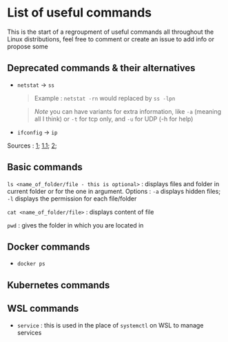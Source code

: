 # List of useful commands

This is the start of a regroupment of useful commands all throughout the Linux distributions, feel free to comment or create an issue to add info or propose some

## Deprecated commands & their alternatives
- `netstat` -> `ss`
    > Example :
    > `netstat -rn` would replaced by `ss -lpn`
    
    > _Note_ you can have variants for extra information, like `-a` (meaning all I think) or `-t` for tcp only, and `-u` for UDP (-h for help)

- `ifconfig` -> `ip`

Sources : [1](https://askubuntu.com/questions/1025568/has-netstat-been-replaced-with-a-new-tool); [1.1](https://linuxhint.com/install-netstat-debian-11/#:~:text=The%20netstat%20command%20is%20considered%20obsolete%20and%20was,same%20for%20all%20other%20tools%20included%20in%20); [2](https://www.redhat.com/sysadmin/deprecated-linux-command-replacements);

## Basic commands

`ls <name_of_folder/file - this is optional>` : displays files and folder in current folder or for the one in argument. 
      Options : `-a` displays hidden files; `-l` displays the permission for each file/folder

`cat <name_of_folder/file>` : displays content of file

`pwd` : gives the folder in which you are located in




## Docker commands

- `docker ps`


## Kubernetes commands



## WSL commands

- `service` : this is used in the place of `systemctl` on WSL to manage services
